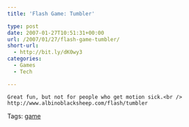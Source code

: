 ```yaml
---
title: 'Flash Game: Tumbler'

type: post
date: 2007-01-27T10:51:31+00:00
url: /2007/01/27/flash-game-tumbler/
short-url:
  - http://bit.ly/dK0wy3
categories:
  - Games
  - Tech

---
```

<div class='microid-mailto+http:sha1:135ac9d665b1dbd54a6624d1e1453336a39fc039'>
  
    Great fun, but not for people who get motion sick.<br /> http://www.albinoblacksheep.com/flash/tumbler
  
</div>

<div class="st-post-tags">
  Tags: <a href="http://www.cavort.org/tag/game/" title="game" rel="tag">game</a><br />
</div>